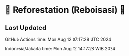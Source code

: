 
# 🌳 Reforestation (Reboisasi) 🌲

## Last Updated

GitHub Actions time: Mon Aug 12 07:17:28 UTC 2024

Indonesia/Jakarta time: Mon Aug 12 14:17:28 WIB 2024
